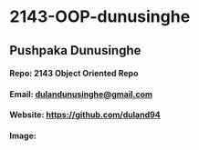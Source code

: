 # 2143-OOP-dunusinghe
## Pushpaka Dunusinghe
#### Repo: 2143 Object Oriented Repo
#### Email: dulandunusinghe@gmail.com
#### Website: https://github.com/duland94
#### Image:
